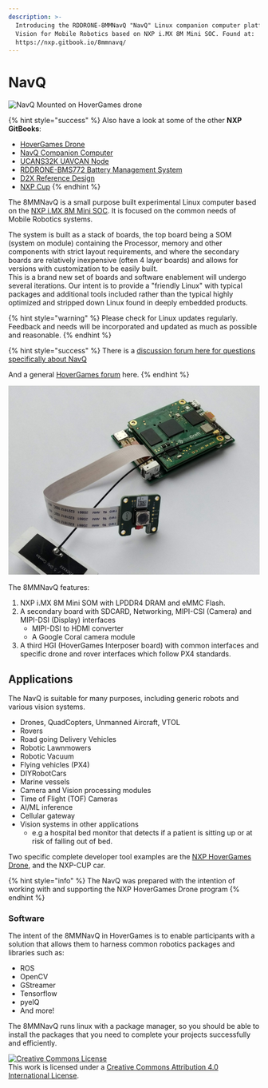 ```yaml
---
description: >-
  Introducing the RDDRONE-8MMNavQ "NavQ" Linux companion computer platform with
  Vision for Mobile Robotics based on NXP i.MX 8M Mini SOC. Found at:
  https://nxp.gitbook.io/8mmnavq/
---
```


# NavQ

![NavQ Mounted on HoverGames drone](.gitbook/assets/image%20%2837%29.png)

{% hint style="success" %}
Also have a look at some of the other **NXP GitBooks**:

* [HoverGames Drone](https://nxp.gitbook.io/hovergames/)  
* [NavQ Companion Computer](https://nxp.gitbook.io/8mmnavq/)   
* [UCANS32K UAVCAN Node](https://nxp.gitbook.io/ucans32k146/)   
* [RDDRONE-BMS772 Battery Management System](https://nxp.gitbook.io/rddrone-bms772/)   
* [D2X Reference Design](https://nxp.gitbook.io/d2x/)   
* [NXP Cup](https://nxp.gitbook.io/nxp-cup-hardware-reference-alamak/)​
{% endhint %}

The 8MMNavQ is a small purpose built experimental Linux computer based on the [NXP i.MX 8M Mini SOC](https://www.nxp.com/products/processors-and-microcontrollers/arm-processors/i-mx-applications-processors/i-mx-8-processors:IMX8-SERIES). It is focused on the common needs of Mobile Robotics systems.

The system is built as a stack of boards, the top board being a SOM \(system on module\) containing the Processor, memory and other components with strict layout requirements, and where the secondary boards are relatively inexpensive \(often 4 layer boards\) and allows for versions with customization to be easily built.  
This is a brand new set of boards and software enablement will undergo several iterations. Our intent is to provide a "friendly Linux" with typical packages and additional tools included rather than the typical highly optimized and stripped down Linux found in deeply embedded products.

{% hint style="warning" %}
Please check for Linux updates regularly. Feedback and needs will be incorporated and updated as much as possible and reasonable.
{% endhint %}

{% hint style="success" %}
There is a [discussion forum here for questions specifically about NavQ](https://community.nxp.com/community/mobilerobotics/hovergames-drone-challenge/navq-8mmnavq-discussion)

And a general [HoverGames forum](https://community.nxp.com/community/mobilerobotics/hovergames-drone-challenge) here.
{% endhint %}

![](.gitbook/assets/img_20200428_181758.jpg)

The 8MMNavQ features:

1. NXP i.MX 8M Mini SOM with LPDDR4 DRAM and eMMC Flash.
2. A secondary board with SDCARD, Networking, MIPI-CSI \(Camera\) and MIPI-DSI \(Display\) interfaces
   * MIPI-DSI to HDMI converter
   * A Google Coral camera module
3. A third HGI \(HoverGames Interposer board\) with common interfaces and specific drone and rover interfaces which follow PX4 standards.

## Applications

The NavQ is suitable for many purposes, including generic robots and various vision systems.

* Drones, QuadCopters, Unmanned Aircraft, VTOL
* Rovers
* Road going Delivery Vehicles
* Robotic Lawnmowers
* Robotic Vacuum
* Flying vehicles \(PX4\)
* DIYRobotCars
* Marine vessels
* Camera and Vision processing modules
* Time of Flight \(TOF\) Cameras
* AI/ML inference
* Cellular gateway
* Vision systems in other applications
  * e.g a hospital bed monitor that detects if a patient is sitting up or at risk of falling out of bed.

Two specific complete developer tool examples are the [NXP HoverGames Drone](https://nxp.gitbook.io/hovergames), and the NXP-CUP car.

{% hint style="info" %}
The NavQ was prepared with the intention of working with and supporting the NXP HoverGames Drone program
{% endhint %}

### Software

The intent of the 8MMNavQ in HoverGames is to enable participants with a solution that allows them to harness common robotics packages and libraries such as:

* ROS
* OpenCV
* GStreamer
* Tensorflow
* pyeIQ
* And more!

The 8MMNavQ runs linux with a package manager, so you should be able to install the packages that you need to complete your projects successfully and efficiently.

<a rel="license" href="http://creativecommons.org/licenses/by/4.0/"><img alt="Creative Commons License" style="border-width:0" src="https://i.creativecommons.org/l/by/4.0/88x31.png" /></a><br />This work is licensed under a <a rel="license" href="http://creativecommons.org/licenses/by/4.0/">Creative Commons Attribution 4.0 International License</a>.
